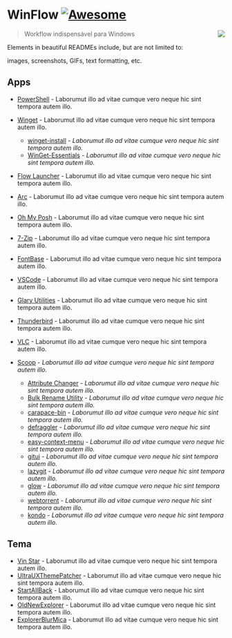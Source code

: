 
# WinFlow [![Awesome](https://cdn.jsdelivr.net/gh/sindresorhus/awesome@d7305f38d29fed78fa85652e3a63e154dd8e8829/media/badge.svg)](https://github.com/sindresorhus/awesome#readme)

> Workflow indispensável para Windows
> <img src="icon.png" align="right"/>

Elements in beautiful READMEs include, but are not limited to:

images, screenshots, GIFs, text formatting, etc.

## Apps

- [PowerShell](https://learn.microsoft.com/pt-br/powershell/) - Laborumut illo ad vitae cumque vero neque hic sint tempora autem illo.
- [Winget](https://learn.microsoft.com/pt-br/windows/package-manager/winget/) - Laborumut illo ad vitae cumque vero neque hic sint tempora autem illo.
    - [winget-install](https://github.com/asheroto/winget-install) - *Laborumut illo ad vitae cumque vero neque hic sint tempora autem illo.*
    - [WinGet-Essentials](https://github.com/jjcarrier/PS-WinGet-Essentials) - *Laborumut illo ad vitae cumque vero neque hic sint tempora autem illo.*

- [Flow Launcher](https://www.flowlauncher.com/) - Laborumut illo ad vitae cumque vero neque hic sint tempora autem illo.
- [Arc](https://arc.net/) - Laborumut illo ad vitae cumque vero neque hic sint tempora autem illo.
- [Oh My Posh](https://ohmyposh.dev/) - Laborumut illo ad vitae cumque vero neque hic sint tempora autem illo.
- [7-Zip](https://7-zip.org/) - Laborumut illo ad vitae cumque vero neque hic sint tempora autem illo.
- [FontBase](https://fontba.se/) - Laborumut illo ad vitae cumque vero neque hic sint tempora autem illo.
- [VSCode](https://code.visualstudio.com/) - Laborumut illo ad vitae cumque vero neque hic sint tempora autem illo.
- [Glary Utilities](https://www.glarysoft.com/) - Laborumut illo ad vitae cumque vero neque hic sint tempora autem illo.
- [Thunderbird](https://www.thunderbird.net/pt-BR/) - Laborumut illo ad vitae cumque vero neque hic sint tempora autem illo.
- [VLC](https://www.videolan.org/vlc/) - Laborumut illo ad vitae cumque vero neque hic sint tempora autem illo.

- [Scoop](https://github.com/ThomasNieto/Scoop) - *Laborumut illo ad vitae cumque vero neque hic sint tempora autem illo.*
    - [Attribute Changer](https://www.petges.lu/) - *Laborumut illo ad vitae cumque vero neque hic sint tempora autem illo.*
    - [Bulk Rename Utility](https://www.bulkrenameutility.co.uk/) - *Laborumut illo ad vitae cumque vero neque hic sint tempora autem illo.*
    - [carapace-bin](https://carapace-sh.github.io/carapace-bin/carapace-bin.html) - *Laborumut illo ad vitae cumque vero neque hic sint tempora autem illo.*
    - [defraggler](https://www.ccleaner.com/defraggler) - *Laborumut illo ad vitae cumque vero neque hic sint tempora autem illo.*
    - [easy-context-menu](https://www.sordum.org/7615/easy-context-menu-v1-6/) - *Laborumut illo ad vitae cumque vero neque hic sint tempora autem illo.*
    - [gitui](https://github.com/extrawurst/gitui) - *Laborumut illo ad vitae cumque vero neque hic sint tempora autem illo.*
    - [lazygit](https://github.com/jesseduffield/lazygit) - *Laborumut illo ad vitae cumque vero neque hic sint tempora autem illo.*
    - [glow](https://github.com/charmbracelet/glow) - *Laborumut illo ad vitae cumque vero neque hic sint tempora autem illo.*
    - [webtorrent](https://webtorrent.io/desktop/) - *Laborumut illo ad vitae cumque vero neque hic sint tempora autem illo.*
    - [kondo](https://github.com/tbillington/kondo) - *Laborumut illo ad vitae cumque vero neque hic sint tempora autem illo.*


## Tema

- [Vin Star](https://www.vinstartheme.com/) - Laborumut illo ad vitae cumque vero neque hic sint tempora autem illo.
- [UltraUXThemePatcher](https://www.ultrauxthemepatcher.com/pt/) - Laborumut illo ad vitae cumque vero neque hic sint tempora autem illo.
- [StartAllBack](https://www.startallback.com/) - Laborumut illo ad vitae cumque vero neque hic sint tempora autem illo.
- [OldNewExplorer](https://www.majorgeeks.com/files/details/oldnewexplorer.html) - Laborumut illo ad vitae cumque vero neque hic sint tempora autem illo.
- [ExplorerBlurMica](https://github.com/Maplespe/ExplorerBlurMica) - Laborumut illo ad vitae cumque vero neque hic sint tempora autem illo.

<!-- ## License

[![CC0](https://licensebuttons.net/p/zero/1.0/88x31.png)](https://creativecommons.org/publicdomain/zero/1.0/) -->